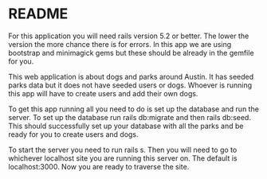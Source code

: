 # README
For this application you will need rails version 5.2 or better.  The lower the version the more chance there is for errors.  In this app we are using bootstrap and minimagick gems but these should be already in the gemfile for you.

This web application is about dogs and parks around Austin. It has seeded parks data but it does not have seeded users or dogs.  Whoever is running this app will have to create users and add their own dogs.

To get this app running all you need to do is set up the database and run the server. To set up the database run rails db:migrate and then rails db:seed.  This should successfully set up your database with all the parks and be ready for you to create users and dogs.

To start the server you need to run rails s.  Then you will need to go to whichever localhost site you are running this server on. The default is localhost:3000. Now you are ready to traverse the site.


